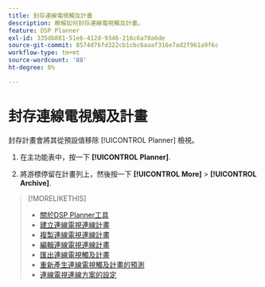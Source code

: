 ```yaml
---
title: 封存連線電視觸及計畫
description: 瞭解如何封存連線電視觸及計畫。
feature: DSP Planner
exl-id: 335db881-51e6-412d-9346-216c6a70a6de
source-git-commit: 8574d76fd322cb1cbc6aaaf316e7ad2f961a9f6c
workflow-type: tm+mt
source-wordcount: '88'
ht-degree: 0%

---
```


# 封存連線電視觸及計畫

封存計畫會將其從預設值移除 [!UICONTROL Planner] 檢視。<!-- You can still view it by including the [!UICONTROL Status] "[!UICONTROL Archived]" in the view filter. -->

1. 在主功能表中，按一下 **[!UICONTROL Planner]**.

1. 將游標停留在計畫列上，然後按一下 **[!UICONTROL More]** > **[!UICONTROL Archive]**.

>[!MORELIKETHIS]
>
>* [關於DSP Planner工具](planner-about.md)
>* [建立連線電視連線計畫](planner-create.md)
>* [複製連線電視連線計畫](planner-duplicate.md)
>* [編輯連線電視連線計畫](planner-edit.md)
>* [匯出連線電視觸及計畫](planner-export.md)
>* [重新產生連線電視觸及計畫的預測](planner-forecast.md)
>* [連線電視連線方案的設定](planner-settings.md)

